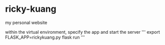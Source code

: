 # ricky-kuang
my personal website

within the virtual environment, specify the app and start the server
'''
export FLASK_APP=rickykuang.py
flask run
'''